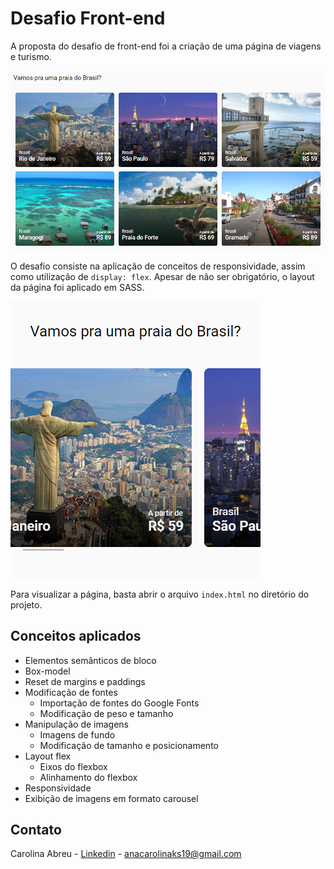 # Desafio Front-end

A proposta do desafio de front-end foi a criação de uma página de viagens e turismo.

![Homepage Web](./screenshots/homepage-web.png)

O desafio consiste na aplicação de conceitos de responsividade, assim como utilização de `display: flex`. Apesar de não ser obrigatório, o layout da página foi aplicado em SASS.

![Homepage Mobile](./screenshots/homepage-mobile.png)

Para visualizar a página, basta abrir o arquivo `index.html` no diretório do projeto.

## Conceitos aplicados

* Elementos semânticos de bloco
* Box-model
* Reset de margins e paddings
* Modificação de fontes
  * Importação de fontes do Google Fonts
  * Modificação de peso e tamanho
* Manipulação de imagens
  * Imagens de fundo
  * Modificação de tamanho e posicionamento
* Layout flex
  * Eixos do flexbox
  * Alinhamento do flexbox
* Responsividade
* Exibição de imagens em formato carousel

## Contato

Carolina Abreu - [Linkedin](https://www.linkedin.com/in/ana-carolina-silva-abreu-80325a195/) - anacarolinaks19@gmail.com